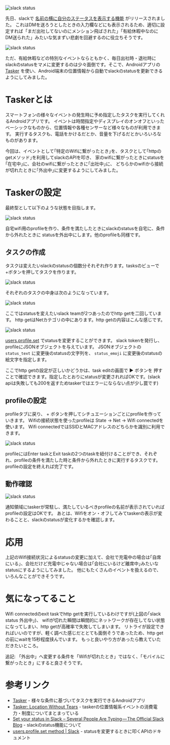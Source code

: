 <!--
title: Slackのstatusをtaskerを使って自分の居場所によって自動変更する
date:  2017-04-17 12:00
categories: [slack,tasker]
-->

![slack status](http://manaten.net/wp-content/uploads/2017/04/slack-status-tasker-01.png)

先日、slackで [名前の横に自分のステータスを表示する機能](https://slackhq.com/set-your-status-in-slack-28a793914b98) がリリースされました。
これはDMを送ろうとしたときの入力欄などにも表示されるため、適切に設定すれば「まだ出社してないのにメンション飛ばされた」「有給休暇中なのにDM送られた」みたいな気まずい悲劇を回避するのに役立ちそうです。

![slack status](http://manaten.net/wp-content/uploads/2017/04/slack-status-tasker-02.png)

ただ、有給休暇などの特別なイベントならともかく、毎日出社時・退社時にslackのstatusをマメに変更するのは少々面倒です。そこで、Androidアプリの [Tasker](https://play.google.com/store/apps/details?id=net.dinglisch.android.taskerm&hl=en) を使い、Android端末の位置情報から自動でslackのstatusを更新できるようにしてみました。

<!-- more -->

# Taskerとは

スマートフォンの様々なイベントの発生時に予め指定したタスクを実行してくれるAndroidアプリです。
イベントは時間指定やディスプレイのオンオフといったベーシックなものから、位置情報や各種センサーなど様々なものが利用できます。
実行するタスクも、電話をかけるだとか、音量を下げるだとかいろいろなものがあります。

今回は、イベントとして｢特定のWifiに繋がったとき｣を、タスクとして｢httpのgetメソッド｣を利用してslackのAPIを叩き、
家のwifiに繋がったときにstatusを｢在宅中｣に、会社のwifiに繋がったときに｢出社中｣に、
どちらかのwifiから接続が切れたときに｢外出中｣に変更するようにしてみました。

# Taskerの設定

最終型として以下のような状態を目指します。

![slack status](http://manaten.net/wp-content/uploads/2017/04/slack-status-tasker-03.png)

自宅wifi用のprofileを作り、条件を満たしたときにslackのstatusを自宅に、条件から外れたときに
statusを外出中にします。他のprofileも同様です。

## タスクの作成

タスクは変えたいslackのstatusの個数分それぞれ作ります。tasksのビューで+ボタンを押してタスクを作ります。

![slack status](http://manaten.net/wp-content/uploads/2017/04/slack-status-tasker-04.png)

それぞれのタスクの中身は次のようになっています。

![slack status](http://manaten.net/wp-content/uploads/2017/04/slack-status-tasker-05.png)

ここではstatusを変えたいslack teamが2つあったのでhttp getを二回しています。
http getはNetカテゴリの中にあります。http getの内容はこんな感じです。

![slack status](http://manaten.net/wp-content/uploads/2017/04/slack-status-tasker-06.png)

[users.profile.set](https://api.slack.com/methods/users.profile.set) でstatusを変更することができます。
slack tokenを発行し、profileにJSONオブジェクトを与えています。
JSONオブジェクトの `status_text` に変更後のstatusの文字列を、 `status_emoji` に変更後のstatusの絵文字を指定します。

ここでhttp getの設定が正しいかどうかは、task editの画面で ▶ ボタンを
押すことで確認できます。指定したとおりにstatusが変更されればOKです。(slack apiは失敗しても200を返すためtaskerではエラーにならない点が少し罠です)

## profileの設定

profileタブに戻り、 + ボタンを押してシチュエーションごとにprofileを作っていきます。
Wifiの接続状態を使ったprofileは State -> Net -> Wifi connectedを使います。
Wifi connectedではSSIDとMACアドレスのどちらかを識別に利用できます。

![slack status](http://manaten.net/wp-content/uploads/2017/04/slack-status-tasker-03.png)

profileにはEnter taskとExit taskの2つのtaskを紐付けることができ、それぞれ、profileの条件を満たした時と条件から外れたときに実行するタスクです。
profileの設定を終えれば完了です。

## 動作確認

![slack status](http://manaten.net/wp-content/uploads/2017/04/slack-status-tasker-07.png)

通知領域にtaskerが常駐し、満たしているべきprofileの名前が表示されていればprofileの設定はOKです。
あとは、Wifiをオン・オフしてみてtaskerの表示が変わることと、slackのstatusが変化するかを確認します。

# 応用

上記のWifi接続状況によるstatusの変更に加えて、会社で充電中の場合は｢自席にいる｣、会社だけど充電中じゃない場合は｢会社にいるけど離席中｣みたいな
statusにするようにしてみました。
他にもたくさんのイベントを扱えるので、いろんなことができそうです。

# 気になってること

Wifi connectedのexit taskでhttp getを実行しているわけですが(上図の｢slack status 外出中｣)、
wifiが切れた瞬間は瞬間的にネットワークが存在してない状態になってしまい、http getが高確率で失敗してしまいます。
リトライが設定できればいいのですが、軽く調べた感じだととても面倒そうであったため、http getの前にwaitを15秒程度挟んでいます。
もっと良いやり方があったら教えていただきたいところ。

追記: 「外出中」へ変更する条件を「Wifiが切れたとき」ではなく、「モバイルに繋がったとき」にすると良さそうです。

# 参考リンク

- [Tasker](https://play.google.com/store/apps/details?id=net.dinglisch.android.taskerm&hl=en) - 様々な条件に基づいてタスクを実行できるAndroidアプリ
- [Tasker: Location Without Tears](http://tasker.dinglisch.net/userguide/en/loctears.html) - taskerの位置情報系イベントの消費電力・制度についてまとまっている
- [Set your status in Slack – Several People Are Typing — The Official Slack Blog](https://slackhq.com/set-your-status-in-slack-28a793914b98) - slackのstatus機能について
- [users.profile.set method | Slack](https://api.slack.com/methods/users.profile.set) - statusを変更するときに叩くAPIのドキュメント
